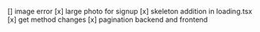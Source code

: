 [] image error 
[x] large photo for signup
[x] skeleton addition in loading.tsx
[x] get method changes
[x] pagination backend and frontend